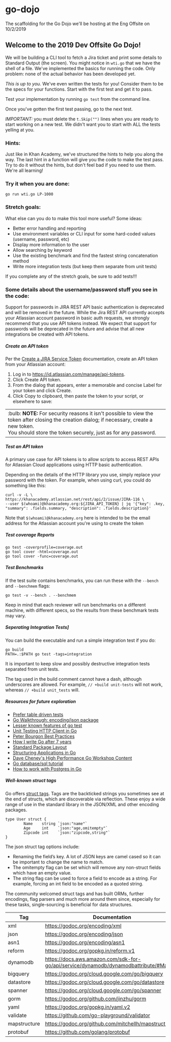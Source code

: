 # go-dojo
The scaffolding for the Go Dojo we'll be hosting at the Eng Offsite on 10/2/2019

## Welcome to the 2019 Dev Offsite Go Dojo!

We will be building a CLI tool to fetch a Jira ticket and print some details to Standard Output (the screen).  You might notice in `wti.go` that we have the shell of a file.  We've implemented the basics for running the code.  Only problem: none of the actual behavior has been developed yet.

*This is up to you.*  We've even written the tests for you!  Consider them to be the specs for your functions.  Start with the first test and get it to pass.

Test your implementation by running `go test` from the command line.

Once you've gotten the first test passing, go to the next test.

*IMPORTANT:* you must delete the `t.Skip("")` lines when you are ready to start working on a new test.  We didn't want you to start with ALL the tests yelling at you.

### Hints:
Just like in Khan Academy, we've structured the hints to help you along the way. The last hint in a function will give you the code to make the test pass.  Try to do it without the hints, but don't feel bad if you need to use them.  We're all learning!

### Try it when you are done:
```go run wti.go LP-1000```

### Stretch goals:
What else can you do to make this tool more useful?  Some ideas:
- Better error handling and reporting
- Use environment variables or CLI input for some hard-coded values (username, password, etc)
- Display more information to the user
- Allow searching by keyword
- Use the existing benchmark and find the fastest string concatenation method
- Write more integration tests (but keep them separate from unit tests)

If you complete any of the stretch goals, be sure to add tests!!!

### Some details about the username/password stuff you see in the code:

Support for passwords in JIRA REST API basic authentication is deprecated and will be removed in the future. While the Jira REST API currently accepts your Atlassian account password in basic auth requests, we strongly recommend that you use API tokens instead. We expect that support for passwords will be deprecated in the future and advise that all new integrations be created with API tokens.

##### Create an API token
Per the [Create a JIRA Service Token](https://confluence.atlassian.com/cloud/api-tokens-938839638.html?_ga=2.71928019.1521673145.1568996908-1205092387.1568813216) documentation, create an API token from your Atlassian account:

1. Log in to https://id.atlassian.com/manage/api-tokens.
2. Click Create API token.
3. From the dialog that appears, enter a memorable and concise Label for your token and click Create.
4. Click Copy to clipboard, then paste the token to your script, or elsewhere to save:


<table><tr><td>:bulb: <b>NOTE:</b> For security reasons it isn't possible to view the token after closing the creation dialog; if necessary, create a new token.<br/>
You should store the token securely, just as for any password.
</td></tr></table>

##### Test an API token
A primary use case for API tokens is to allow scripts to access REST APIs for Atlassian Cloud applications using HTTP basic authentication.

Depending on the details of the HTTP library you use, simply replace your password with the token. For example, when using curl, you could do something like this:
```shell script
curl -v -L \
https://khanacademy.atlassian.net/rest/api/2/issue/JIRA-116 \
--user $(whoami)@khanacademy.org:${JIRA_API_TOKEN} | jq '{"key": .key, "summary": .fields.summary, "description": .fields.description}'
```
Note that `$(whoami)@khanacademy.org` here is intended to be the email address for the Atlassian account you're using to create the token

##### Test coverage Reports
```
go test -coverprofile=coverage.out
go tool cover -html=coverage.out
go tool cover -func=coverage.out
```

##### Test Benchmarks
If the test suite contains benchmarks, you can run these with the `--bench` and `--benchmem` flags:

```
go test -v --bench . --benchmem
```
Keep in mind that each reviewer will run benchmarks on a different machine, with different specs, so the results from these benchmark tests may vary.

##### Seperating Integration Tests]
You can build the executable and run a simple integration test if you do:
```shell script
go build
PATH=.:$PATH go test -tags=integration
```
It is important to keep slow and possibly destructive integration tests separated from unit tests. 
 
The tag used in the build comment cannot have a dash, although underscores are allowed. For example, `// +build unit-tests` will not work, whereas `// +build unit_tests` will.

##### Resources for future exploration
+ [Prefer table driven tests](https://dave.cheney.net/2019/05/07/prefer-table-driven-tests)
+ [Go Walkthrough: encoding/json package](https://medium.com/go-walkthrough/go-walkthrough-encoding-json-package-9681d1d37a8f)
+ [Lesser known features of go test](https://splice.com/blog/lesser-known-features-go-test/)
+ [Unit Testing HTTP Client in Go](http://hassansin.github.io/Unit-Testing-http-client-in-Go)
+ [Peter Bourgon Best Practices](http://peter.bourgon.org/go-best-practices-2016/)
+ [How I write Go after 7 years](https://medium.com/statuscode/how-i-write-go-http-services-after-seven-years-37c208122831)
+ [Standard Package Layout](https://medium.com/@benbjohnson/standard-package-layout-7cdbc8391fc1)
+ [Structuring Applications in Go](https://medium.com/@benbjohnson/structuring-applications-in-go-3b04be4ff091)
+ [Dave Cheney's High Performance Go Workshop Content](https://dave.cheney.net/high-performance-go-workshop/gophercon-2019.html)
+ [Go database/sql tutorial](http://go-database-sql.org/)
+ [How to work with Postgres in Go
](https://medium.com/avitotech/how-to-work-with-postgres-in-go-bad2dabd13e4)

##### Well-known struct tags

Go offers [struct tags](https://golang.org/ref/spec#Tag). Tags are the backticked strings you sometimes see at the end of structs, which are discoverable via reflection. These enjoy a wide range of use in the standard library in the JSON/XML and other encoding packages. 
```
type User struct {
        Name    string `json:"name"`
        Age     int    `json:"age,omitempty"`
        Zipcode int    `json:"zipcode,string"`
}
```
The json struct tag options include:
+ Renaming the field’s key. A lot of JSON keys are camel cased so it can be important to change the name to match.
+ The omitempty flag can be set which will remove any non-struct fields which have an empty value.
+ The string flag can be used to force a field to encode as a string. For example, forcing an int field to be encoded as a quoted string.

The community welcomed struct tags and has built ORMs, further encodings, flag parsers and much more around them since, especially for these tasks, single-sourcing is beneficial for data structures.

Tag       | Documentation
----------|---------------
xml       | https://godoc.org/encoding/xml
json      | https://godoc.org/encoding/json
asn1      | https://godoc.org/encoding/asn1
reform    | https://godoc.org/gopkg.in/reform.v1
dynamodb  | https://docs.aws.amazon.com/sdk-for-go/api/service/dynamodb/dynamodbattribute/#Marshal
bigquery  | https://godoc.org/cloud.google.com/go/bigquery
datastore | https://godoc.org/cloud.google.com/go/datastore
spanner   | https://godoc.org/cloud.google.com/go/spanner
gorm      | https://godoc.org/github.com/jinzhu/gorm
yaml      | https://godoc.org/gopkg.in/yaml.v2
validate  | https://github.com/go-playground/validator
mapstructure | https://godoc.org/github.com/mitchellh/mapstructure
protobuf  | https://github.com/golang/protobuf
